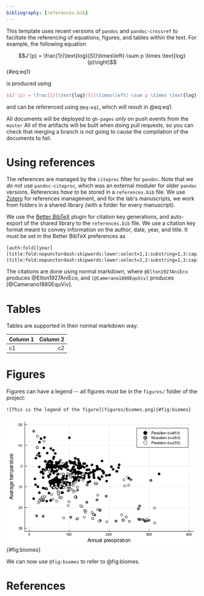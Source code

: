 ```yaml
---
bibliography: [references.bib]
---
```


This template uses recent versions of `pandoc` and `pandoc-crossref` to
faciltate the referencing of equations, figures, and tables within the text. For
example, the following equation

$$J'(p) = \frac{1}{\text{log}(S)}\times\left(-\sum p \times \text{log}(p)\right)$$ {#eq:eq1}

is produced using

~~~latex
$$J'(p) = \frac{1}{\text{log}(S)}\times\left(-\sum p \times \text{log}(p)\right)$$ {#eq:eq1}
~~~

and can be referenced using `@eq:eq1`, which will result in @eq:eq1.

All documents will be deployed to `gh-pages` *only* on push events from the `master`
All of the artifacts will be built when doing pull requests, so you can check that
merging a branch is *not* going to cause the compilation of the documents to fail.

# Using references

The references are managed by the `citeproc` filter for `pandoc`. Note that we
*do not* use `pandoc-citeproc`, which was an external moduler for older `pandoc`
versions. References *have to* be stored in a `references.bib` file. We use
[Zotero](https://www.zotero.org/) for references management, and for the lab's
manuscripts, we work from folders in a shared library (with a folder for every
manuscript).


We use the [Better BibTeX](https://retorque.re/zotero-better-bibtex/) plugin for
citation key generations, and auto-export of the shared library to the
`references.bib` file. We use a citation key format meant to convey information
on the author, date, year, and title. It must be set in the Better BibTeX
preferences as

~~~
[auth:fold][year][title:fold:nopunctordash:skipwords:lower:select=1,1:substring=1,3:capitalize][title:fold:nopunctordash:skipwords:lower:select=2,2:substring=1,3:capitalize]
~~~

The citations are done using normal markdown, where `@Elton1927AniEco` produces
@Elton1927AniEco, and `[@Camerano1880EquViv]` produces [@Camerano1880EquViv].

# Tables

Tables are supported in their normal markdown way:

| Column 1 | Column 2 |
| -------- | --------:|
| c1       |       c2 |

# Figures

Figures can have a legend -- all figures *must* be in the `figures/` folder of
the project:

~~~
![This is the legend of the figure](figures/biomes.png){#fig:biomes}
~~~

![This is the legend of the figure](figures/biomes.png){#fig:biomes}

We can now use `@fig:biomes` to refer to @fig:biomes.

# References
